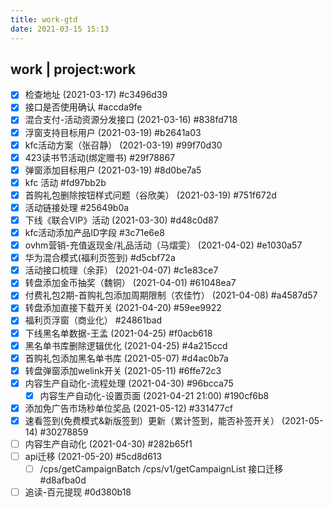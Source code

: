 ```yaml
---
title: work-gtd
date: 2021-03-15 15:13
---
```

## work | project:work
* [X] 检查地址 (2021-03-17)  #c3496d39
* [X] 接口是否使用确认  #accda9fe
* [X] 混合支付-活动资源分发接口 (2021-03-16)  #838fd718
* [X] 浮窗支持目标用户 (2021-03-19)  #b2641a03
* [X] kfc活动方案（张召静） (2021-03-19)  #99f70d30
* [X] 423读书节活动(绑定赠书)  #29f78867
* [X] 弹窗添加目标用户 (2021-03-19)  #8d0be7a5
* [X] kfc 活动  #fd97bb2b
* [X] 首购礼包删除按钮样式问题（谷欣美） (2021-03-19)  #751f672d
* [X] 活动链接处理  #25649b0a
* [X] 下线《联合VIP》活动 (2021-03-30)  #d48c0d87
* [X] kfc活动添加产品ID字段  #3c71e6e8
* [X] ovhm营销-充值返现金/礼品活动（马熠雯） (2021-04-02)  #e1030a57
* [X] 华为混合模式(福利页签到)  #d5cbf72a
* [X] 活动接口梳理（余菲） (2021-04-07)  #c1e83ce7
* [X] 转盘添加金币抽奖（魏铜） (2021-04-01)  #61048ea7
* [X] 付费礼包2期-首购礼包添加周期限制（农佳竹） (2021-04-08)  #a4587d57
* [X] 转盘添加直接下载开关 (2021-04-20)  #59ee9922
* [X] 福利页浮窗（商业化）  #24861bad
* [X] 下线黑名单数据-王孟 (2021-04-25)  #f0acb618
* [X] 黑名单书库删除逻辑优化 (2021-04-25)  #4a215ccd
* [X] 首购礼包添加黑名单书库 (2021-05-07)  #d4ac0b7a
* [X] 转盘弹窗添加welink开关 (2021-05-11)  #6ffe72c3
* [X] 内容生产自动化-流程处理 (2021-04-30)  #96bcca75
    * [X] 内容生产自动化-设置页面 (2021-04-21 21:00)  #190cf6b8
* [X] 添加免广告市场秒单位奖品 (2021-05-12)  #331477cf
* [X] 速看签到(免费模式&新版签到）更新（累计签到，能否补签开关） (2021-05-14)  #30278859
* [ ] 内容生产自动化 (2021-04-30)  #282b65f1
* [ ] api迁移 (2021-05-20)  #5cd8d613
    * [ ]  /cps/getCampaignBatch /cps/v1/getCampaignList 接口迁移  #d8afba0d
* [ ] 追读-百元提现  #0d380b18

